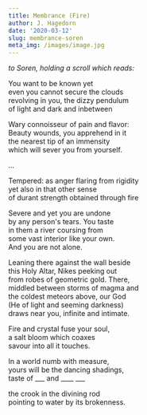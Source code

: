 ```yaml
---
title: Membrance (Fire)
author: J. Hagedorn
date: '2020-03-12'
slug: membrance-soren
meta_img: /images/image.jpg
---
```


*to Soren, holding a scroll which reads:*  

You want to be known yet  
even you cannot secure the clouds  
revolving in you, the dizzy pendulum  
of light and dark and inbetween

Wary connoisseur of pain and flavor:  
Beauty wounds, you apprehend in it  
the nearest tip of an immensity  
which will sever you from yourself.  

...  

Tempered: as anger flaring from rigidity  
yet also in that other sense  
of durant strength obtained through fire

Severe and yet you are undone  
by any person's tears.  You taste  
in them a river coursing from  
some vast interior like your own.  
And you are not alone.  

Leaning there against the wall beside  
this Holy Altar, Nikes peeking out  
from robes of geometric gold.  There,  
middled between storms of magma and  
the coldest meteors above, our God  
(He of light and seeming darkness)  
draws near you, infinite and intimate.  

Fire and crystal fuse your soul,  
a salt bloom which coaxes  
savour into all it touches.  

In a world numb with measure,  
yours will be the dancing shadings,  
taste of ___ and ____ ___

the crook in the divining rod  
pointing to water by its brokenness.

